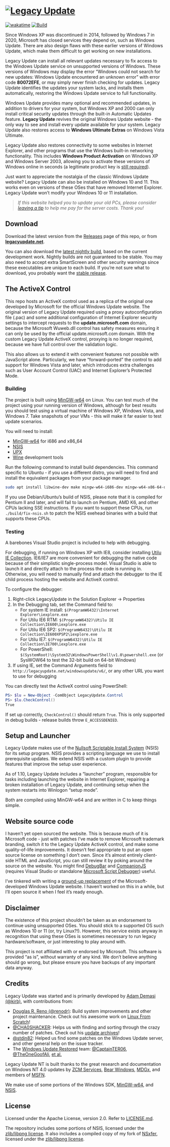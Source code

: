 # [<img src="https://legacyupdate.net/socialbanner.png" alt="Legacy Update">](http://legacyupdate.net/)

[![wakatime](https://wakatime.com/badge/user/b9fcf8ba-3fce-41a4-a480-d3fe6074a1ad/project/c9516ff1-10b9-41da-82fb-b86b24b0acc8.svg)](https://wakatime.com/badge/user/b9fcf8ba-3fce-41a4-a480-d3fe6074a1ad/project/c9516ff1-10b9-41da-82fb-b86b24b0acc8)
[![Build](https://github.com/LegacyUpdate/LegacyUpdate/actions/workflows/build.yml/badge.svg)](https://github.com/LegacyUpdate/LegacyUpdate/actions/workflows/build.yml)

Since Windows XP was discontinued in 2014, followed by Windows 7 in 2020, Microsoft has closed services they depend on, such as Windows Update. There are also design flaws with these earlier versions of Windows Update, which make them difficult to get working on new installations.

Legacy Update can install all relevant updates necessary to fix access to the Windows Update service on unsupported versions of Windows. These versions of Windows may display the error “Windows could not search for new updates: Windows Update encountered an unknown error” with error code **80072EFE**, or may simply never finish checking for updates. Legacy Update identifies the updates your system lacks, and installs them automatically, restoring the Windows Update service to full functionality.

Windows Update provides many optional and recommended updates, in addition to drivers for your system, but Windows XP and 2000 can only install critical security updates through the built-in Automatic Updates feature. **Legacy Update** revives the original Windows Update website - the only way to see and install every update available for your system. Legacy Update also restores access to **Windows Ultimate Extras** on Windows Vista Ultimate.

Legacy Update also restores connectivity to some websites in Internet Explorer, and other programs that use the Windows built-in networking functionality. This includes **Windows Product Activation** on Windows XP and Windows Server 2003, allowing you to activate these versions of Windows online in seconds (a legitimate product key is [still required](https://legacyupdate.net/faq/security)).

Just want to appreciate the nostalgia of the classic Windows Update website? Legacy Update can also be installed on Windows 10 and 11. This works even on versions of these OSes that have removed Internet Explorer. Legacy Update won’t modify your Windows 10 or 11 installation.

> *If this website helped you to update your old PCs, please consider [leaving a tip](https://ko-fi.com/adamdemasi) to help me pay for the server costs. Thank you!*

## Download

Download the latest version from the [Releases](https://github.com/LegacyUpdate/LegacyUpdate/releases) page of this repo, or from [**legacyupdate.net**](https://legacyupdate.net/).

You can also download the [latest nightly build](https://nightly.link/LegacyUpdate/LegacyUpdate/workflows/build/main/artifact.zip), based on the current development work. Nightly builds are not guaranteed to be stable. You may also need to accept extra SmartScreen and other security warnings since these executables are unique to each build. If you’re not sure what to download, you probably want the [stable release](https://legacyupdate.net/).

## The ActiveX Control

This repo hosts an ActiveX control used as a replica of the original one developed by Microsoft for the official Windows Update website. The original version of Legacy Update required using a proxy autoconfiguration file (.pac) and some additional configuration of Internet Explorer security settings to intercept requests to the **update.microsoft.com** domain, because the Microsoft Wuweb.dll control has safety measures ensuring it can only be used by the official update.microsoft.com domain. With the custom Legacy Update ActiveX control, proxying is no longer required, because we have full control over the validation logic.

This also allows us to extend it with convenient features not possible with JavaScript alone. Particularly, we have “forward-ported” the control to add support for Windows Vista and later, which introduces extra challenges such as User Account Control (UAC) and Internet Explorer’s Protected Mode.

### Building

The project is built using [MinGW-w64](https://www.mingw-w64.org/) on Linux. You can test much of the project using your running version of Windows, although for best results you should test using a virtual machine of Windows XP, Windows Vista, and Windows 7. Take snapshots of your VMs - this will make it far easier to test update scenarios.

You will need to install:

* [MinGW-w64](https://www.mingw-w64.org/) for i686 and x86_64
* [NSIS](https://nsis.sourceforge.io/)
* [UPX](https://upx.github.io/)
* [Wine](https://www.winehq.org/) development tools

Run the following command to install build dependencies. This command specific to Ubuntu - if you use a different distro, you will need to find and install the equivalent packages from your package manager.

```bash
sudo apt install libwine-dev make mingw-w64-i686-dev mingw-w64-x86-64-dev nsis upx-ucl
```

If you use Debian/Ubuntu’s build of NSIS, please note that it is compiled for Pentium II and later, and will fail to launch on Pentium, AMD K6, and other CPUs lacking SSE instructions. If you want to support these CPUs, run `./build/fix-nsis.sh` to patch the NSIS exehead binaries with a build that supports these CPUs.

### Testing

A barebones Visual Studio project is included to help with debugging.

For debugging, if running on Windows XP with IE8, consider installing [Utilu IE Collection](https://www.utilu.com/iecollection/). IE6/IE7 are more convenient for debugging the native code because of their simplistic single-process model. Visual Studio is able to launch it and directly attach to the process the code is running in. Otherwise, you will need to manually find and attach the debugger to the IE child process hosting the website and ActiveX control.

To configure the debugger:

1. Right-click LegacyUpdate in the Solution Explorer &rarr; Properties
2. In the Debugging tab, set the Command field to:
    * For system IE install: `$(ProgramW6432)\Internet Explorer\iexplore.exe`
    * For Utilu IE6 RTM: `$(ProgramW6432)\Utilu IE Collection\IE600\iexplore.exe`
    * For Utilu IE6 SP2: `$(ProgramW6432)\Utilu IE Collection\IE600XPSP2\iexplore.exe`
    * For Utilu IE7: `$(ProgramW6432)\Utilu IE Collection\IE700\iexplore.exe`
    * For PowerShell: `$(SystemRoot)\System32\WindowsPowerShell\v1.0\powershell.exe` (or SysWOW64 to test the 32-bit build on 64-bit Windows)
3. If using IE, set the Command Arguments field to `http://legacyupdate.net/windowsupdate/v6/`, or any other URL you want to use for debugging

You can directly test the ActiveX control using PowerShell:

```powershell
PS> $lu = New-Object -ComObject LegacyUpdate.Control
PS> $lu.CheckControl()
True
```

If set up correctly, `CheckControl()` should return `True`. This is only supported in debug builds - release builds throw `E_ACCESSDENIED`.

## Setup and Launcher

Legacy Update makes use of the [Nullsoft Scriptable Install System](https://nsis.sourceforge.io/) (NSIS) for its setup program. NSIS provides a scripting language we use to install prerequisite updates. We extend NSIS with a custom plugin to provide features that improve the setup user experience.

As of 1.10, Legacy Update includes a “launcher” program, responsible for tasks including launching the website in Internet Explorer, repairing a broken installation of Legacy Update, and continuing setup when the system restarts into Winlogon “setup mode”.

Both are compiled using MinGW-w64 and are written in C to keep things simple.

## Website source code

I haven’t yet open sourced the website. This is because much of it is Microsoft code - just with patches I’ve made to remove Microsoft trademark branding, switch it to the Legacy Update ActiveX control, and make some quality-of-life improvements. It doesn’t feel appropriate to put an open source license on something I don’t own. Since it’s almost entirely client-side HTML and JavaScript, you can still review it by poking around the source on the website. You might find [DebugBar](https://www.debugbar.com/download.php) and [CompanionJS](https://www.my-debugbar.com/wiki/CompanionJS/HomePage) (requires Visual Studio or standalone [Microsoft Script Debugger](https://web.archive.org/web/20131113042519/http://download.microsoft.com/download/7/7/d/77d8df05-6fbc-4718-a319-be14317a6811/scd10en.exe)) useful.

I’ve tinkered with writing a [ground-up replacement](https://twitter.com/hbkirb/status/1584537446716350466) of the Microsoft-developed Windows Update website. I haven’t worked on this in a while, but I’ll open source it when I feel it’s ready enough.

## Disclaimer

The existence of this project shouldn’t be taken as an endorsement to continue using unsupported OSes. You should stick to a supported OS such as Windows 10 or 11 (or, try Linux?!). However, this service exists anyway in recognition that using these OSes is sometimes necessary to run legacy hardware/software, or just interesting to play around with.

This project is not affiliated with or endorsed by Microsoft. This software is provided “as is”, without warranty of any kind. We don’t believe anything should go wrong, but please ensure you have backups of any important data anyway.

## Credits

Legacy Update was started and is primarily developed by [Adam Demasi (@kirb)](https://kirb.me/), with contributions from:

* [Douglas R. Reno (@renodr)](https://github.com/renodr): Build system improvements and other project maintenance. Check out his awesome work on [Linux From Scratch](https://www.linuxfromscratch.org/)!
* [@CHA0SHACKER](https://github.com/CHA0SHACKER): Helps us with finding and sorting through the crazy number of patches. Check out his [update archives](https://archive.org/details/@cha0shacker)!
* [@stdin82](https://github.com/stdin82): Helped us find some patches on the Windows Update server, and other general help on the issue tracker.
* The [Windows Update Restored](https://windowsupdaterestored.com/) team: [@CaptainTER06](https://github.com/CaptainTER06), [@TheOneGoofAli](https://github.com/TheOneGoofAli), [et al.](https://windowsupdaterestored.com/)

Legacy Update NT is built thanks to the great research and documentation on Windows NT 4.0 updates by [ZCM Services](https://nt4ref.zcm.com.au/), [Bear Windows](https://bearwindows.zcm.com.au/), [MDGx](https://www.mdgx.com/), and members of [MSFN](https://msfn.org/).

We make use of some portions of the Windows SDK, [MinGW-w64](https://www.mingw-w64.org/), and [NSIS](https://nsis.sourceforge.io/).

## License

Licensed under the Apache License, version 2.0. Refer to [LICENSE.md](https://github.com/LegacyUpdate/LegacyUpdate/blob/main/LICENSE.md).

The repository includes some portions of NSIS, licensed under the [zlib/libpng license](https://nsis.sourceforge.io/License). It also includes a compiled copy of my fork of [NSxfer](https://github.com/kirb/nsis-nsxfer), licensed under the [zlib/libpng license](https://github.com/kirb/nsis-nsxfer/blob/master/LICENSE).

